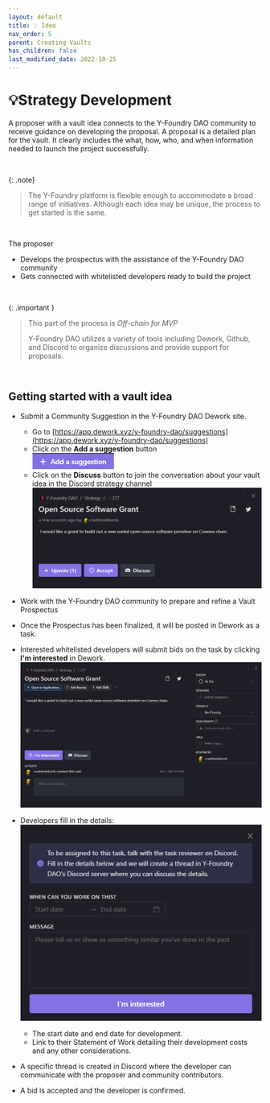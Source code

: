 ```yaml
---
layout: default
title: 💡 Idea
nav_order: 5
parent: Creating Vaults
has_children: false
last_modified_date: 2022-10-25
---
```


# 💡Strategy Development

A proposer with a vault idea connects to the Y-Foundry DAO community to receive guidance on developing the proposal. A proposal is a detailed plan for the vault. It clearly includes the what, how, who, and when information needed to launch the project successfully.

<br>

{: .note}
> The Y-Foundry platform is flexible enough to accommodate a broad range of initiatives. Although each idea may be unique, the process to get started is the same. 

<br>

The proposer
- Develops the prospectus with the assistance of the Y-Foundry DAO community
- Gets connected with whitelisted developers ready to build the project

<br>

{: .important }
> This part of the process is _Off-chain for MVP_
>
> Y-Foundry DAO utilizes a variety of tools including Dework, Github, and Discord to organize discussions and provide support for proposals.

<br>

## Getting started with a vault idea

* Submit a Community Suggestion in the Y-Foundry DAO Dework site. 
    * Go to [https://app.dework.xyz/y-foundry-dao/suggestions](https://app.dework.xyz/y-foundry-dao/suggestions)
	* Click on the **Add a suggestion** button  
	![Add a suggestion button in Dework](../../../assets/images/screenshots/add-suggestion.png)
	* Click on the **Discuss** button to join the conversation about your vault idea in the Discord strategy channel
![Details on community suggestion in Dework](../../../assets/images/screenshots/discuss-vault-discord.png)

* Work with the Y-Foundry DAO community to prepare and refine a Vault Prospectus

* Once the Prospectus has been finalized, it will be posted in Dework as a task.

* Interested whitelisted developers will submit bids on the task by clicking **I'm interested** in Dework.
![Community Suggestion turned task in Dework](../../../assets/images/screenshots/developers-bid.png)

* Developers fill in the details:
![Developers submit details in Dework and Discord](../../../assets/images/screenshots/developers-submit-sow.png)
	* The start date and end date for development.
	* Link to their Statement of Work detailing their development costs and any other considerations.

* A specific thread is created in Discord where the developer can communicate with the proposer and community contributors.

* A bid is accepted and the developer is confirmed.

